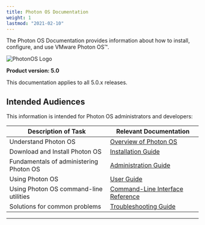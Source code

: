 ```yaml
---
title: Photon OS Documentation
weight: 1
lastmod: "2021-02-10"
---
```


The Photon OS Documentation provides information about how to install, configure, and use VMware Photon OS&trade;.

 ![PhotonOS Logo](/docs/images/Photon-4-bootsplash.png)

**Product version: 5.0**

This documentation applies to all 5.0.x releases.

## Intended Audiences

This information is intended for Photon OS administrators and developers:

|**Description of Task**|**Relevant Documentation**|
|---|---|
|Understand Photon OS|[Overview of Photon OS](overview/)|
|Download and Install Photon OS|[Installation Guide](installation-guide/)|
|Fundamentals of administering Photon OS |[Administration Guide](administration-guide/)|
|Using Photon OS|[User Guide](user-guide/)|
|Using Photon OS command-line utilities|[Command-Line Interface Reference](command-line-reference/)|
|Solutions for common problems |[Troubleshooting Guide](troubleshooting-guide/)|

----------
